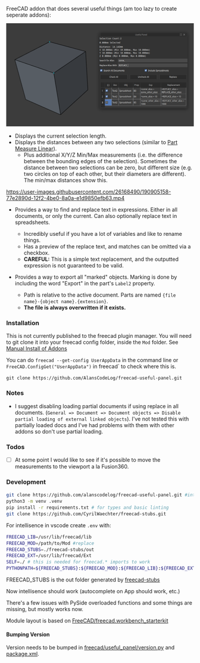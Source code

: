 FreeCAD addon that does several useful things (am too lazy to create seperate addons):

![](./freecad/useful_panel/resources/Screenshot.png)

- Displays the current selection length.
- Displays the distances between any two selections (similar to [Part Measure Linear](https://wiki.freecad.org/Part_Measure_Linear)).
	- Plus additional X/Y/Z Min/Max measurements (i.e. the difference between the bounding edges of the selection). Sometimes the distance between two selections can be zero, but different size (e.g. two circles on top of each other, but their diameters are different). The min/max distances show this.

https://user-images.githubusercontent.com/26168490/190905158-77e2890d-12f2-4be0-8a0a-e1d9850efb63.mp4


- Provides a way to find and replace text in expressions. Either in all documents, or only the current. Can also optionally replace text in spreadsheets.
	- Incredibly useful if you have a lot of variables and like to rename things.
	- Has a preview of the replace text, and matches can be omitted via a checkbox.
	- **CAREFUL:** This is a simple text replacement, and the outputted expression is not guaranteed to be valid.

- Provides a way to export all "marked" objects. Marking is done by including the word "Export" in the part's `Label2` property.
	- Path is relative to the active document. Parts are named `{file name}-{object name}.{extension}`.
	- **The file is always overwritten if it exists.**

### Installation

This is not currently published to the freecad plugin manager. You will need to git clone it into your freecad config folder, inside the `Mod` folder. See [Manual Install of Addons](https://github.com/FreeCAD/FreeCAD-addons#2-manual-install)

You can do `freecad --get-config UserAppData` in the command line or `FreeCAD.ConfigGet("UserAppData")` in freecad` to check where this is.
```
git clone https://github.com/AlansCodeLog/freecad-useful-panel.git
```

### Notes

- I suggest disabling loading partial documents if using replace in all documents. (`General => Document => Document objects => Disable partial loading of external linked objects`). I've not tested this with partially loaded docs and I've had problems with them with other addons so don't use partial loading.

### Todos

- [ ] At some point I would like to see if it's possible to move the measurements to the viewport a la Fusion360.

### Development

```sh
git clone https://github.com/alanscodelog/freecad-useful-panel.git #into freecad Mod folder
python3 -m venv .venv
pip install -r requirements.txt # for types and basic linting
git clone https://github.com/CyrilWaechter/freecad-stubs.git
```

For intellisence in vscode create `.env` with:

```bash
FREECAD_LIB=/usr/lib/freecad/lib
FREECAD_MOD=/path/to/Mod #replace
FREECAD_STUBS=./freecad-stubs/out
FREECAD_EXT=/usr/lib/freecad/Ext
SELF=./ # this is needed for freecad.* imports to work
PYTHONPATH=${FREECAD_STUBS}:${FREECAD_MOD}:${FREECAD_LIB}:${FREECAD_EXT}:${PYTHONPATH}:${SELF}

```

FREECAD_STUBS is the out folder generated by [freecad-stubs](https://github.com/CyrilWaechter/freecad-stubs)

Now intellisence should work (autocomplete on App should work, etc.)

There's a few issues with PySide overloaded functions and some things are missing, but mostly works now.

Module layout is based on [FreeCAD/freecad.workbench_starterkit](https://github.com/FreeCAD/freecad.workbench_starterkit)


#### Bumping Version

Version needs to be bumped in [freecad/useful_panel/version.py](freecad/useful_panel/version.py) and [package.xml](package.xml).
